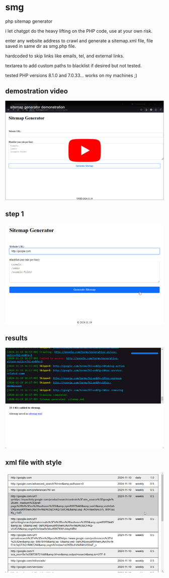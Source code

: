 # smg
php sitemap generator

i let chatgpt do the heavy lifting on the PHP code, use at your own risk.

enter any website address to crawl and generate a sitemap.xml file, file saved in same dir as smg.php file.

hardcoded to skip links like emails, tel, and external links.

textarea to add custom paths to blacklist if desired but not tested.

tested PHP versions 8.1.0 and 7.0.33... works on my machines ;)

## demostration video
[![video thumbnail](smg-video-thumb.jpg)](https://youtu.be/mdeS3yUa5C4
 "sitemap generator demonstration")

## step 1
![screenshot of step 1](screenshot-01.jpg)

## results
![screenshot of results](screenshot-02.jpg)

## xml file with style
![screenshot of xml file output with css style](screenshot-xml-output-w-style.jpg)